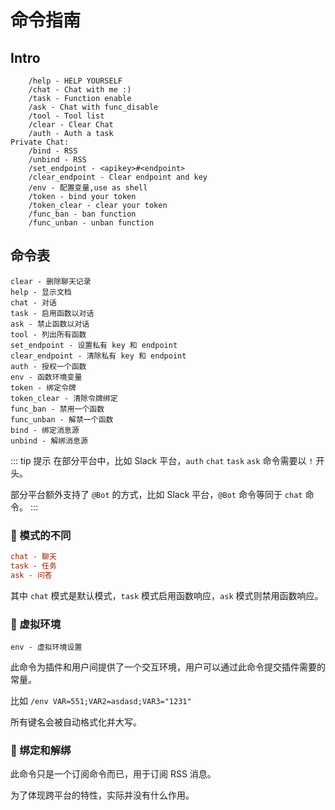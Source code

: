 # 命令指南

## Intro

```text
    /help - HELP YOURSELF
    /chat - Chat with me :)
    /task - Function enable
    /ask - Chat with func_disable
    /tool - Tool list
    /clear - Clear Chat
    /auth - Auth a task
Private Chat:
    /bind - RSS
    /unbind - RSS
    /set_endpoint - <apikey>#<endpoint>
    /clear_endpoint - Clear endpoint and key
    /env - 配置变量,use as shell
    /token - bind your token
    /token_clear - clear your token
    /func_ban - ban function
    /func_unban - unban function
```


## 命令表

```shell
clear - 删除聊天记录
help - 显示文档
chat - 对话
task - 启用函数以对话
ask - 禁止函数以对话
tool - 列出所有函数
set_endpoint - 设置私有 key 和 endpoint
clear_endpoint - 清除私有 key 和 endpoint
auth - 授权一个函数
env - 函数环境变量
token - 绑定令牌
token_clear - 清除令牌绑定
func_ban - 禁用一个函数
func_unban - 解禁一个函数
bind - 绑定消息源
unbind - 解绑消息源

```

::: tip 提示
在部分平台中，比如 Slack 平台，`auth` `chat` `task` `ask` 命令需要以 `!` 开头。

部分平台额外支持了 `@Bot` 的方式，比如 Slack 平台，`@Bot` 命令等同于 `chat` 命令。
:::

### 🥽 模式的不同

```ini
chat - 聊天
task - 任务
ask - 问答
```

其中 `chat` 模式是默认模式，`task` 模式启用函数响应，`ask` 模式则禁用函数响应。

### 🧁 虚拟环境

```shell
env - 虚拟环境设置
```

此命令为插件和用户间提供了一个交互环境，用户可以通过此命令提交插件需要的常量。

比如 `/env VAR=551;VAR2=asdasd;VAR3="1231"`

所有键名会被自动格式化并大写。

### 🍭 绑定和解绑

此命令只是一个订阅命令而已，用于订阅 RSS 消息。

为了体现跨平台的特性，实际并没有什么作用。
